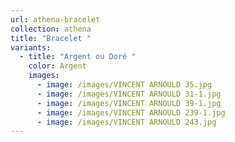 ```yaml
---
url: athena-bracelet
collection: athena
title: "Bracelet "
variants:
  - title: "Argent ou Doré "
    color: Argent
    images:
      - image: /images/VINCENT ARNOULD 35.jpg
      - image: /images/VINCENT ARNOULD 31-1.jpg
      - image: /images/VINCENT ARNOULD 39-1.jpg
      - image: /images/VINCENT ARNOULD 239-1.jpg
      - image: /images/VINCENT ARNOULD 243.jpg
---
```

